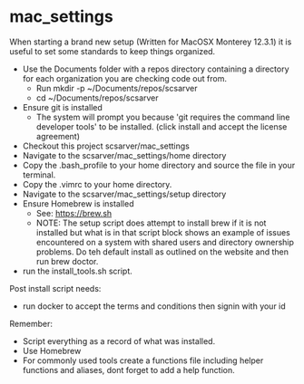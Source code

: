 # mac_settings

When starting a brand new setup (Written for MacOSX Monterey 12.3.1) it is useful to set some standards to keep things organized.
- Use the Documents folder with a repos directory containing a directory for each organization you are checking code out from.
  - Run mkdir -p ~/Documents/repos/scsarver
  - cd ~/Documents/repos/scsarver
- Ensure git is installed
  - The system will prompt you because 'git requires the command line developer tools' to be installed. (click install and accept the license agreement)
- Checkout this project scsarver/mac_settings
- Navigate to the scsarver/mac_settings/home directory
- Copy the .bash_profile to your home directory and source the file in your terminal.
- Copy the .vimrc to your home directory.
- Navigate to the scsarver/mac_settings/setup directory
- Ensure Homebrew is installed
  - See: https://brew.sh
  - NOTE: The setup script does attempt to install brew if it is not installed but what is in that script block shows an example of issues encountered on a system with shared users and directory ownership problems. Do teh default install as outlined on the website and then run brew doctor.
- run the install_tools.sh script.


Post install script needs:
- run docker to accept the terms and conditions then signin with your id



Remember:
- Script everything as a record of what was installed.
- Use Homebrew
- For commonly used tools create a functions file including helper functions and aliases, dont forget to add a help function.